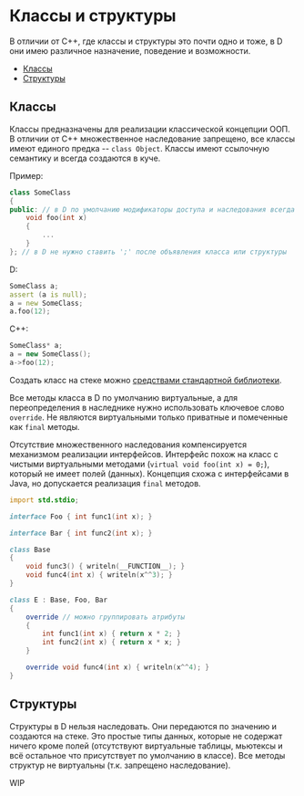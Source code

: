 # Классы и структуры

В отличии от С++, где классы и структуры это почти одно и тоже,
в D они имею различное назначение, поведение и возможности.

* [Классы](#классы)
* [Структуры](#структуры)

## Классы

Классы предназначены для реализации классической концепции ООП.
В отличии от C++ множественное наследование запрещено, все классы
имеют единого предка -- `class Object`. Классы имеют ссылочную
семантику и всегда создаются в куче.

Пример:

```c++
class SomeClass
{
public: // в D по умолчанию модификаторы доступа и наследования всегда 'public'
    void foo(int x)
    {
        ...
    }
}; // в D не нужно ставить ';' после объявления класса или структуры
```

D:
```d
SomeClass a;
assert (a is null);
a = new SomeClass;
a.foo(12);
```

C++:
```c++
SomeClass* a;
a = new SomeClass();
a->foo(12);
```

Создать класс на стеке можно [средствами стандартной библиотеки](https://dlang.org/phobos/std_typecons.html#scoped).

Все методы класса в D по умолчанию виртуальные, а для переопределения
в наследнике нужно использовать ключевое слово `override`. Не являются
виртуальными только приватные и помеченные как `final` методы.

Отсутствие множественного наследования компенсируется механизмом реализации
интерфейсов. Интерфейс похож на класс с чистыми виртуальными методами
(`virtual void foo(int x) = 0;`), который не имеет полей (данных). Концепция
схожа с интерфейсами в Java, но допускается реализация `final` методов.

```d
import std.stdio;

interface Foo { int func1(int x); }

interface Bar { int func2(int x); }

class Base
{
    void func3() { writeln(__FUNCTION__); }
    void func4(int x) { writeln(x^^3); }
}

class E : Base, Foo, Bar
{
    override // можно группировать атрибуты
    {
        int func1(int x) { return x * 2; }
        int func2(int x) { return x * x; }
    }

    override void func4(int x) { writeln(x^^4); }
}
```

## Структуры

Структуры в D нельзя наследовать. Они передаются по значению и создаются на стеке.
Это простые типы данных, которые не содержат ничего кроме полей (отсутствуют 
виртуальные таблицы, мьютексы и всё остальное что присутствует по умолчанию
в классе). Все методы структур не виртуальны (т.к. запрещено наследование).

WIP
